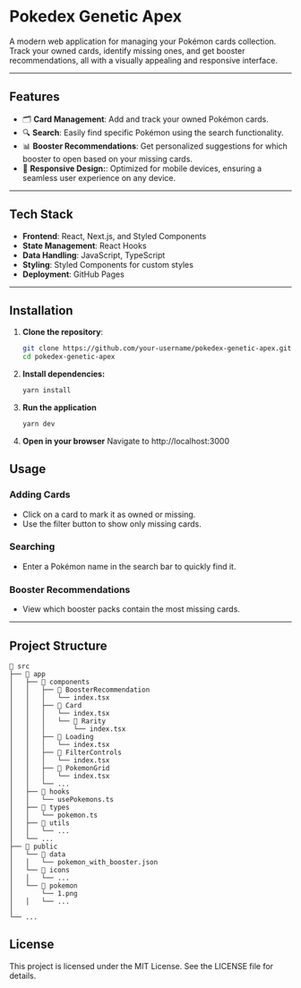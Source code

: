 # **Pokedex Genetic Apex**

A modern web application for managing your Pokémon cards collection. Track your owned cards, identify missing ones, and get booster recommendations, all with a visually appealing and responsive interface.

---

## **Features**

- 🗂️ **Card Management**: Add and track your owned Pokémon cards.
- 🔍 **Search**: Easily find specific Pokémon using the search functionality.
- 📊 **Booster Recommendations**: Get personalized suggestions for which booster to open based on your missing cards.
- 📱 **Responsive Design:**: Optimized for mobile devices, ensuring a seamless user experience on any device.

---

## **Tech Stack**

- **Frontend**: React, Next.js, and Styled Components
- **State Management**: React Hooks
- **Data Handling**: JavaScript, TypeScript
- **Styling**: Styled Components for custom styles
- **Deployment**: GitHub Pages

---

## **Installation**

1. **Clone the repository**:

   ```bash
   git clone https://github.com/your-username/pokedex-genetic-apex.git
   cd pokedex-genetic-apex
   ```

2. **Install dependencies:**

   ```bash
   yarn install
   ```

3. **Run the application**

   ```bash
   yarn dev
   ```

4. **Open in your browser**
   Navigate to http://localhost:3000

## **Usage**

### **Adding Cards**

- Click on a card to mark it as owned or missing.
- Use the filter button to show only missing cards.

### **Searching**

- Enter a Pokémon name in the search bar to quickly find it.

### **Booster Recommendations**

- View which booster packs contain the most missing cards.

---

## **Project Structure**

```plaintext
📁 src
├── 📂 app
│   ├── 📂 components
│   │   ├── 📂 BoosterRecommendation
│   │   │   └── index.tsx
│   │   ├── 📂 Card
│   │   │   └── index.tsx
│   │   │   └── 📂 Rarity
│   │   │       └── index.tsx
│   │   ├── 📂 Loading
│   │   │   └── index.tsx
│   │   ├── 📂 FilterControls
│   │   │   └── index.tsx
│   │   ├── 📂 PokemonGrid
│   │   │   └── index.tsx
│   │   └── ...
│   ├── 📂 hooks
│   │   └── usePokemons.ts
│   ├── 📂 types
│   │   └── pokemon.ts
│   ├── 📂 utils
│   │   └── ...
│   └── ...
├── 📂 public
│   └── 📂 data
│   │   └── pokemon_with_booster.json
│   └── 📂 icons
│   │   └── ...
│   └── 📂 pokemon
│       └── 1.png
│   │   └── ...
│
└── ...
```

## **License**

This project is licensed under the MIT License. See the LICENSE file for details.

